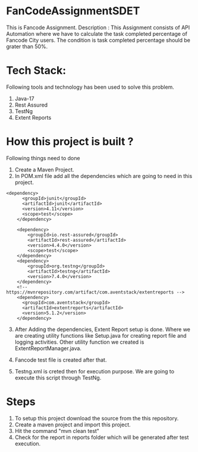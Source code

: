 # FanCodeAssignmentSDET

This is Fancode Assignment.
Description : This Assignment consists of API Automation where we have to calculate the task completed percentage of Fancode City users. The condition is task completed percentage should be grater than 50%. 

# Tech Stack: 
Following tools and technology has been used to solve this problem.

1. Java-17
2. Rest Assured
3. TestNg
4. Extent Reports

# How this project is built ?

Following things need to done
1. Create a Maven Project.
2. In POM.xml file add all the dependencies which are going to need in this project.

```
<dependency>
      <groupId>junit</groupId>
      <artifactId>junit</artifactId>
      <version>4.11</version>
      <scope>test</scope>
    </dependency>

    <dependency>
        <groupId>io.rest-assured</groupId>
        <artifactId>rest-assured</artifactId>
        <version>4.4.0</version>
        <scope>test</scope>
    </dependency>
    <dependency>
        <groupId>org.testng</groupId>
        <artifactId>testng</artifactId>
        <version>7.4.0</version>
    </dependency>
    <!-- https://mvnrepository.com/artifact/com.aventstack/extentreports -->
    <dependency>
      <groupId>com.aventstack</groupId>
      <artifactId>extentreports</artifactId>
      <version>5.1.2</version>
    </dependency>
```

3. After Adding the dependencies, Extent Report setup is done. Where we are creating utility functions like Setup.java for creating report file and logging activities. Other utility function we created is ExtentReportManager.java.

4. Fancode test file is created after that. 

5. Testng.xml is creted then for execution purpose. We are going to execute this script through TestNg.

# Steps

1. To setup this project download the source from the this repository.
2. Create a maven project and import this project.
3. Hit the command "mvn clean test"
4. Check for the report in reports folder which will be generated after test execution.

